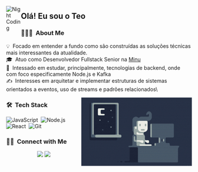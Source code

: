 <img alt="Night Coding" src="./assets/Hand%20Wave.gif" width='40' align="left"/><h2>Olá! Eu sou o Teo</h2>

<!-- ## 👋 &nbsp;Olá! Eu sou o Teo -->

### 👨🏻‍💻 &nbsp;About Me

💡 &nbsp;Focado em entender a fundo como são construídas as soluções técnicas mais interessantes da atualidade.\
🎓 &nbsp;Atuo como Desenvolvedor Fullstack Senior na [Minu](https://www.minu.co/)\
🌱 &nbsp;Intessado em estudar, principalmente, tecnologias de backend, onde com foco especificamente Node.js e Kafka \
✍️ &nbsp;Interesses em arquitetar e implementar estruturas de sistemas orientados a eventos, uso de streams e padrões relacionados\

<img alt="Night Coding" src="https://raw.githubusercontent.com/AVS1508/AVS1508/master/assets/Night-Coding.gif" align="right"/>

### 🛠 &nbsp;Tech Stack

![JavaScript](https://img.shields.io/badge/-JavaScript-05122A?style=flat&logo=javascript)&nbsp;
![Node.js](https://img.shields.io/badge/-Node.js-05122A?style=flat&logo=node.js)&nbsp;
![React](https://img.shields.io/badge/-React-05122A?style=flat&logo=react)&nbsp;
![Git](https://img.shields.io/badge/-Git-05122A?style=flat&logo=git)&nbsp;



### 🤝🏻 &nbsp;Connect with Me

<p align="center">
<a href="https://www.linkedin.com/in/teodoro-sampaio-957aa3128/"><img src="https://img.shields.io/twitter/url?color=%230077b5&label=Teodoro%20Sampaio&logo=LinkedIn&style=social&url=https%3A%2F%2Fwww.linkedin.com%2Fin%2Fteodoro-sampaio-957aa3128%2F"/></a>
<a href="mailto:teodorohenriquecarvalho"><img src="https://img.shields.io/twitter/url?label=Teodoro%20Sampaio&logo=Gmail&style=social&url=https%3A%2F%2Fmailto%3Ateodorohenriquecarvalho%40gmail.com"/></a>
</p>
